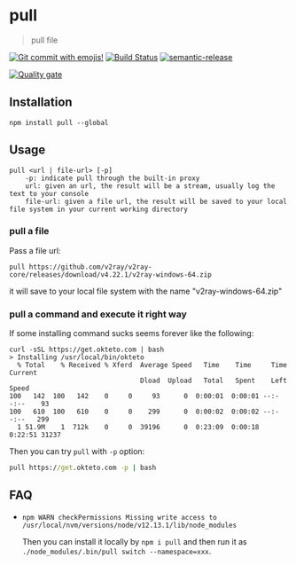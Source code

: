 # pull

> pull file

[![Git commit with emojis!](https://img.shields.io/badge/gitmoji-git%20commit%20with%20emojis!-red.svg)](https://gitmoji.js.org)
[![Build Status](https://travis-ci.com/Jeff-Tian/pull.svg?branch=master)](https://travis-ci.com/Jeff-Tian/pull)
[![semantic-release](https://img.shields.io/badge/%20%20%F0%9F%93%A6%F0%9F%9A%80-semantic--release-e10079.svg)](https://github.com/semantic-release/semantic-release)

[![Quality gate](https://sonarcloud.io/api/project_badges/quality_gate?project=Jeff-Tian_pull)](https://sonarcloud.io/dashboard?id=Jeff-Tian_pull)

## Installation

```shell
npm install pull --global
```

## Usage

```shell
pull <url | file-url> [-p]
    -p: indicate pull through the built-in proxy
    url: given an url, the result will be a stream, usually log the text to your console
    file-url: given a file url, the result will be saved to your local file system in your current working directory
```

### pull a file

Pass a file url:

```shell
pull https://github.com/v2ray/v2ray-core/releases/download/v4.22.1/v2ray-windows-64.zip
```

it will save to your local file system with the name "v2ray-windows-64.zip"

### pull a command and execute it right way

If some installing command sucks seems forever like the following:

```shell
curl -sSL https://get.okteto.com | bash
> Installing /usr/local/bin/okteto
  % Total    % Received % Xferd  Average Speed   Time    Time     Time  Current
                                 Dload  Upload   Total   Spent    Left  Speed
100   142  100   142    0     0     93      0  0:00:01  0:00:01 --:--:--    93
100   610  100   610    0     0    299      0  0:00:02  0:00:02 --:--:--   299
  1 51.9M    1  712k    0     0  39196      0  0:23:09  0:00:18  0:22:51 31237
```

Then you can try `pull` with `-p` option:

```cmd
pull https://get.okteto.com -p | bash
```

## FAQ

- `npm WARN checkPermissions Missing write access to /usr/local/nvm/versions/node/v12.13.1/lib/node_modules`

  Then you can install it locally by `npm i pull` and then run it as `./node_modules/.bin/pull switch --namespace=xxx`.
